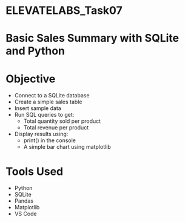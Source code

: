 # ELEVATELABS_Task07
# Basic Sales Summary with SQLite and Python

# Objective
- Connect to a SQLite database
- Create a simple sales table
- Insert sample data
- Run SQL queries to get:
  - Total quantity sold per product
  - Total revenue per product
- Display results using:
  - print() in the console
  - A simple bar chart using matplotlib

# Tools Used
- Python 
- SQLite
- Pandas
- Matplotlib
- VS Code 
